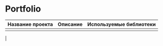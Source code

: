 # Portfolio
|   Название проекта      |    Описание          |    Используемые библиотеки     |       
| :---------------------- | :------------------- | :----------------------------- |
|                         |                      |                                |
|
